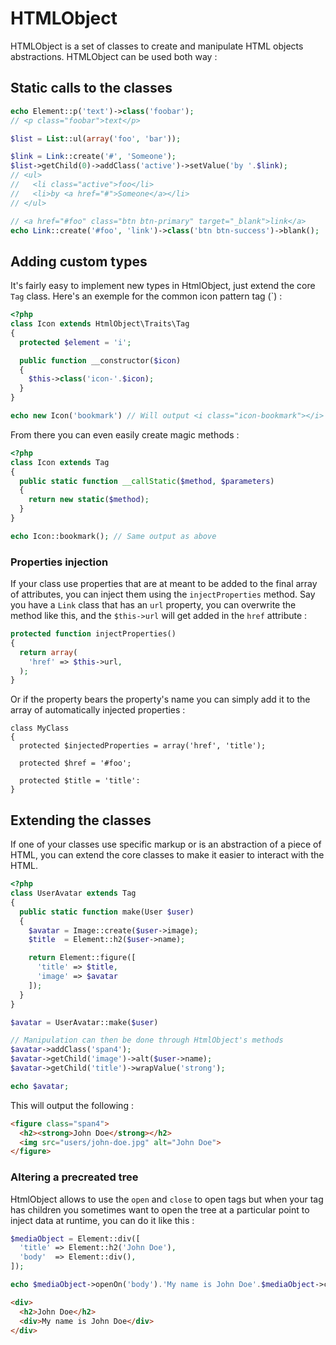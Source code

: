 HTMLObject
===========

HTMLObject is a set of classes to create and manipulate HTML objects abstractions. HTMLObject can be used both way :

## Static calls to the classes

```php
echo Element::p('text')->class('foobar');
// <p class="foobar">text</p>
```

```php
$list = List::ul(array('foo', 'bar'));

$link = Link::create('#', 'Someone');
$list->getChild(0)->addClass('active')->setValue('by '.$link);
// <ul>
//   <li class="active">foo</li>
//   <li>by <a href="#">Someone</a></li>
// </ul>
```

```php
// <a href="#foo" class="btn btn-primary" target="_blank">link</a>
echo Link::create('#foo', 'link')->class('btn btn-success')->blank();
```

## Adding custom types

It's fairly easy to implement new types in HtmlObject, just extend the core `Tag` class. Here's an exemple for the common icon pattern tag (`<i class="icon-myicon"></i>) :

```php
<?php
class Icon extends HtmlObject\Traits\Tag
{
  protected $element = 'i';

  public function __constructor($icon)
  {
    $this->class('icon-'.$icon);
  }
}

echo new Icon('bookmark') // Will output <i class="icon-bookmark"></i>
```

From there you can even easily create magic methods :

```php
<?php
class Icon extends Tag
{
  public static function __callStatic($method, $parameters)
  {
    return new static($method);
  }
}

echo Icon::bookmark(); // Same output as above
```

### Properties injection

If your class use properties that are at meant to be added to the final array of attributes, you can inject them using the `injectProperties` method. Say you have a `Link` class that has an `url` property, you can overwrite the method like this, and the `$this->url` will get added in the `href` attribute :

```php
protected function injectProperties()
{
  return array(
    'href' => $this->url,
  );
}
```

Or if the property bears the property's name you can simply add it to the array of automatically injected properties :

```
class MyClass
{
  protected $injectedProperties = array('href', 'title');

  protected $href = '#foo';

  protected $title = 'title':
}
```

## Extending the classes

If one of your classes use specific markup or is an abstraction of a piece of HTML, you can extend the core classes to make it easier to interact with the HTML.

```php
<?php
class UserAvatar extends Tag
{
  public static function make(User $user)
  {
    $avatar = Image::create($user->image);
    $title  = Element::h2($user->name);

    return Element::figure([
      'title' => $title,
      'image' => $avatar
    ]);
  }
}

$avatar = UserAvatar::make($user)

// Manipulation can then be done through HtmlObject's methods
$avatar->addClass('span4');
$avatar->getChild('image')->alt($user->name);
$avatar->getChild('title')->wrapValue('strong');

echo $avatar;
```

This will output the following :

```html
<figure class="span4">
  <h2><strong>John Doe</strong></h2>
  <img src="users/john-doe.jpg" alt="John Doe">
</figure>
```

### Altering a precreated tree

HtmlObject allows to use the `open` and `close` to open tags but when your tag has children you sometimes want to open the tree at a particular point to inject data at runtime, you can do it like this :

```php
$mediaObject = Element::div([
  'title' => Element::h2('John Doe'),
  'body'  => Element::div(),
]);

echo $mediaObject->openOn('body').'My name is John Doe'.$mediaObject->close();
```

```html
<div>
  <h2>John Doe</h2>
  <div>My name is John Doe</div>
</div>
```